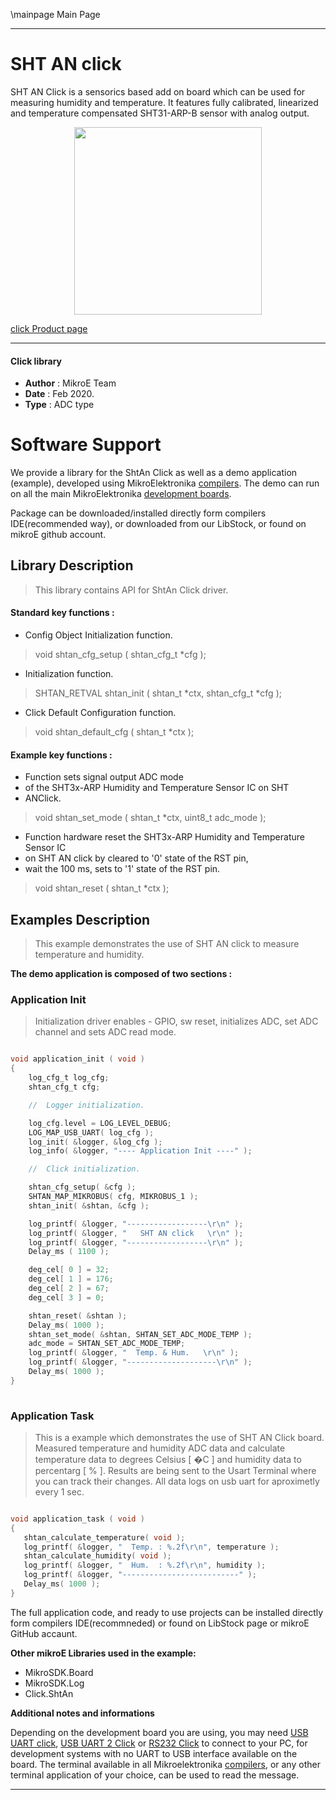 \mainpage Main Page
 
---
# SHT AN click

SHT AN Click is a sensorics based add on board which can be used for measuring humidity and temperature. It features fully calibrated, linearized and temperature compensated SHT31-ARP-B sensor with analog output.

<p align="center">
  <img src="https://download.mikroe.com/images/click_for_ide/shtan_click.png" height=300px>
</p>

[click Product page](https://www.mikroe.com/sht-an-click)

---


#### Click library 

- **Author**        : MikroE Team
- **Date**          : Feb 2020.
- **Type**          : ADC type


# Software Support

We provide a library for the ShtAn Click 
as well as a demo application (example), developed using MikroElektronika 
[compilers](https://shop.mikroe.com/compilers). 
The demo can run on all the main MikroElektronika [development boards](https://shop.mikroe.com/development-boards).

Package can be downloaded/installed directly form compilers IDE(recommended way), or downloaded from our LibStock, or found on mikroE github account. 

## Library Description

> This library contains API for ShtAn Click driver.

#### Standard key functions :

- Config Object Initialization function.
> void shtan_cfg_setup ( shtan_cfg_t *cfg ); 
 
- Initialization function.
> SHTAN_RETVAL shtan_init ( shtan_t *ctx, shtan_cfg_t *cfg );

- Click Default Configuration function.
> void shtan_default_cfg ( shtan_t *ctx );


#### Example key functions :

- Function sets signal output ADC mode 
- of the SHT3x-ARP Humidity and Temperature Sensor IC on SHT
- ANClick.
> void shtan_set_mode ( shtan_t *ctx, uint8_t adc_mode );
 
- Function hardware reset the SHT3x-ARP Humidity and Temperature Sensor IC
- on SHT AN click by cleared to '0' state of the RST pin,
- wait the 100 ms, sets to '1' state of the RST pin.
> void shtan_reset ( shtan_t *ctx );


## Examples Description

> This example demonstrates the use of SHT AN click to measure temperature and humidity.


**The demo application is composed of two sections :**

### Application Init 

> Initialization driver enables - GPIO, sw reset,
> initializes ADC, set ADC channel and sets ADC read mode.

```c

void application_init ( void )
{
    log_cfg_t log_cfg;
    shtan_cfg_t cfg;

    //  Logger initialization.

    log_cfg.level = LOG_LEVEL_DEBUG;
    LOG_MAP_USB_UART( log_cfg );
    log_init( &logger, &log_cfg );
    log_info( &logger, "---- Application Init ----" );

    //  Click initialization.

    shtan_cfg_setup( &cfg );
    SHTAN_MAP_MIKROBUS( cfg, MIKROBUS_1 );
    shtan_init( &shtan, &cfg );

    log_printf( &logger, "------------------\r\n" );
    log_printf( &logger, "   SHT AN click   \r\n" );
    log_printf( &logger, "------------------\r\n" );
    Delay_ms ( 1100 );

    deg_cel[ 0 ] = 32;
    deg_cel[ 1 ] = 176;
    deg_cel[ 2 ] = 67;
    deg_cel[ 3 ] = 0;

    shtan_reset( &shtan );
    Delay_ms( 1000 );
    shtan_set_mode( &shtan, SHTAN_SET_ADC_MODE_TEMP );
    adc_mode = SHTAN_SET_ADC_MODE_TEMP;
    log_printf( &logger, "  Temp. & Hum.   \r\n" );
    log_printf( &logger, "--------------------\r\n" );
    Delay_ms( 1000 );
}
  
```

### Application Task

> This is a example which demonstrates the use of SHT AN Click board.
> Measured temperature and humidity ADC data and calculate temperature data to degrees Celsius [ �C ] and
> humidity data to percentarg [ % ].
> Results are being sent to the Usart Terminal where you can track their changes.
> All data logs on usb uart for aproximetly every 1 sec.

```c

void application_task ( void )
{
   shtan_calculate_temperature( void );
   log_printf( &logger, "  Temp. : %.2f\r\n", temperature );
   shtan_calculate_humidity( void );
   log_printf( &logger, "  Hum.  : %.2f\r\n", humidity );
   log_printf( &logger, "--------------------------" );
   Delay_ms( 1000 );
}  

```

The full application code, and ready to use projects can be  installed directly form compilers IDE(recommneded) or found on LibStock page or mikroE GitHub accaunt.

**Other mikroE Libraries used in the example:** 

- MikroSDK.Board
- MikroSDK.Log
- Click.ShtAn

**Additional notes and informations**

Depending on the development board you are using, you may need 
[USB UART click](https://shop.mikroe.com/usb-uart-click), 
[USB UART 2 Click](https://shop.mikroe.com/usb-uart-2-click) or 
[RS232 Click](https://shop.mikroe.com/rs232-click) to connect to your PC, for 
development systems with no UART to USB interface available on the board. The 
terminal available in all Mikroelektronika 
[compilers](https://shop.mikroe.com/compilers), or any other terminal application 
of your choice, can be used to read the message.



---
